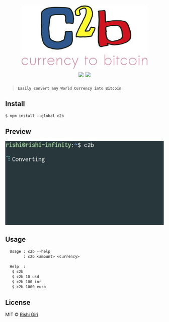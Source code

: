 <h1 align="center">
	<br>
	<img align="center" width="400" src="https://raw.githubusercontent.com/rishigiridotcom/rishigiri.com/ac1da1fb968354423c6b97a53f92d48e1aea4873/github/c2b.png">
	<br>
	<img src="https://travis-ci.org/CodeDotJS/c2b.svg?branch=master"> <img src="https://img.shields.io/badge/code_style-XO-5ed9c7.svg">
	<br>
</h1>

> __`Easily convert any World Currency into Bitcoin`__

## Install

```
$ npm install --global c2b
```

## Preview

<p align="center"><img src="https://raw.githubusercontent.com/rishigiridotcom/rishigiri.com/92e136f7a0b8fd7c5a81ac476466046ecd8de113/github/c2b.gif"></p>


## Usage

```
  Usage : c2b --help
        : c2b <amount> <currency>

  Help  :
   $ c2b
   $ c2b 10 usd
   $ c2b 100 inr
   $ c2b 1000 euro
```

## License

MIT &copy; [Rishi Giri](http://rishigiri.ml)
